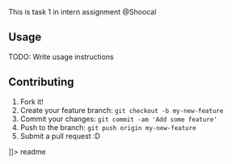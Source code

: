 
<snippet>
  <content><![CDATA[
# ${1:Task 1}

This is task 1 in intern assignment @Shoocal

## Usage

TODO: Write usage instructions

## Contributing

1. Fork it!
2. Create your feature branch: `git checkout -b my-new-feature`
3. Commit your changes: `git commit -am 'Add some feature'`
4. Push to the branch: `git push origin my-new-feature`
5. Submit a pull request :D


]]></content>
  <tabTrigger>readme</tabTrigger>
</snippet>
